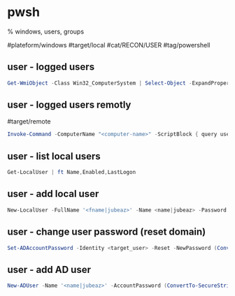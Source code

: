 
# pwsh
% windows, users, groups

#plateform/windows #target/local #cat/RECON/USER #tag/powershell 

## user - logged users 
```powershell
Get-WmiObject -Class Win32_ComputerSystem | Select-Object -ExpandProperty UserName
```

## user - logged users remotly
#target/remote
```powershell
Invoke-Command -ComputerName "<computer-name>" -ScriptBlock { query user }
```

## user - list local users
```powershell
Get-LocalUser | ft Name,Enabled,LastLogon
```

## user - add local user
```powershell
New-LocalUser -FullName '<fname|jubeaz>' -Name <name|jubeaz> -Password (ConvertTo-SecureString -String '<password|Zaebuj12345+->' -AsPlainText -Force)  
```

## user - change user password (reset domain)
```powershell
Set-ADAccountPassword -Identity <target_user> -Reset -NewPassword (ConvertTo-SecureString -AsPlainText "<password|Zaebuj12345+->" -Force)
```


## user - add AD user
```powershell
New-ADUser -Name '<name|jubeaz>' -AccountPassword (ConvertTo-SecureString -String '<password|Zaebuj12345+->' -AsPlainText -Force) -Enabled $true -Server <target_dc_fqdn>
```
